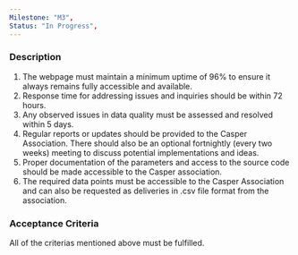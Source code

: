 ```yaml
---
Milestone: "M3",
Status: "In Progress",
---
```

<!--lang:en--> 
### Description

1. The webpage must maintain a minimum uptime of 96% to ensure it always remains fully
accessible and available.
2. Response time for addressing issues and inquiries should be within 72 hours.
3. Any observed issues in data quality must be assessed and resolved within 5 days.
4. Regular reports or updates should be provided to the Casper Association. There should also be
an optional fortnightly (every two weeks) meeting to discuss potential implementations and
ideas.
5. Proper documentation of the parameters and access to the source code should be made
accessible to the Casper association.
6. The required data points must be accessible to the Casper Association and can also be
requested as deliveries in .csv file format from the association.

### Acceptance Criteria
All of the criterias mentioned above must be fulfilled.
